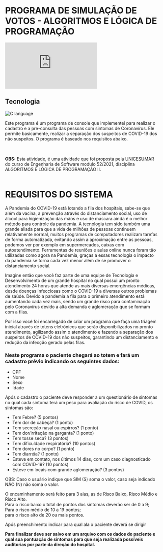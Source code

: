 # PROGRAMA DE SIMULAÇÃO DE VOTOS - ALGORITMOS E LÓGICA DE PROGRAMAÇÃO

[![MIT license](https://badgen.net/github/license/Naereen/Strapdown.js)](https://github.com/Naereen/StrapDown.js/blob/master/LICENSE)

## Tecnologia
![C language]( https://img.shields.io/badge/C-00599C?style=for-the-badge&logo=c&logoColor=white)

Este programa é um programa de console que implementei para realizar o cadastro e a pre-consulta das pessoas com sintomas de Coronavírus. Ele permite basicamente, realizar a separação dos suspeitos de COVID-19 dos não suspeitos. O programa é baseado nos requisitos abaixo.

<br/><br/>
<strong>OBS:</strong> Esta atividade, é uma atividade que foi proposta pela [UNICESUMAR](https://www.unicesumar.edu.br/ead/) do curso de Engenharia de Software modulo 52/2021, disciplina ALGORITMOS E LÓGICA DE PROGRAMAÇÃO II.
 <br/><br/>

# REQUISITOS DO SISTEMA
A Pandemia do COVID-19 está lotando a fila dos hospitais, sabe-se que além da vacina, a prevenção através do distanciamento social, uso de álcool para higienização das mãos e uso de máscara ainda é o melhor método para controle da pandemia. A tecnologia tem sido também uma grande aliada para que a vida de milhões de pessoas continuem relativamente normal, muitos programas de computadores realizam tarefas de forma automatizada, evitando assim a aproximação entre as pessoas, podemos ver por exemplo em supermercados, caixas com autoatendimento. Ferramentas de reuniões e aulas online nunca foram tão utilizadas como agora na Pandemia, graças a essas tecnologia o impacto da pandemia se torna cada vez menor além de se promover o distanciamento social.

Imagine então que você faz parte de uma equipe de Tecnologia e Desenvolvimento de um grande hospital no qual possui um pronto atendimento 24 horas que atende as mais diversas emergências médicas, desde doenças infecciosas como o COVID-19 a diversas outros problemas de saúde. Devido a pandemia a fila para o primeiro atendimento está aumentando cada vez mais, sendo um grande risco para contaminação pelo Coronavírus devido a alta demanda e aglomeração que se formam com a filas.

Por isso você foi encarregado de criar um programa que faça uma triagem inicial através de totens eletrônicos que serão disponibilizados no pronto atendimento, agilizando assim o atendimento e fazendo a separação dos suspeitos de COVID-19 dos não suspeitos, garantindo um distanciamento e redução da infecção gerado pelas filas.

### Neste programa o paciente chegará ao totem e fará um cadastro prévio indicando os seguintes dados:
* CPF
* Nome
* Sexo
* Idade

Após o cadastro o paciente deve responder a um questionário de sintomas no qual cada sintoma terá um peso para avaliação do risco de COVID, os sintomas são:

* Tem Febre? (5 pontos)
* Tem dor de cabeça? (1 ponto)
* Tem secreção nasal ou espirros? (1 ponto)
* Tem dor/irritação na garganta? (1 ponto)
* Tem tosse seca? (3 pontos)
* Tem dificuldade respiratória? (10 pontos)
* Tem dores no corpo? (1 ponto)
* Tem diarréia? (1 ponto)
* Esteve em contato, nos últimos 14 dias, com um caso diagnosticado com COVID-19? (10 pontos)
* Esteve em locais com grande aglomeração? (3 pontos)

OBS: Caso o usuário indique que SIM (S) soma o valor, caso seja indicado NÃO (N) não soma o valor.

O encaminhamento será feito para 3 alas, as de Risco Baixo, Risco Médio e Risco Alto.<br/>
    Para o risco baixo o total de pontos dos sintomas deverão ser de 0 a 9;<br/>
    Para o risco médio de 10 a 19 pontos;<br/>
    para o risco alto de 20 ou mais pontos.

Após preenchimento indicar para qual ala o paciente deverá se dirigir

<strong> Para finalizar deve ser salvo em um arquivo com os dados do paciente e qual sua pontuação de sintomas para que seja realizada possíveis auditorias por parte da direção do hospital.